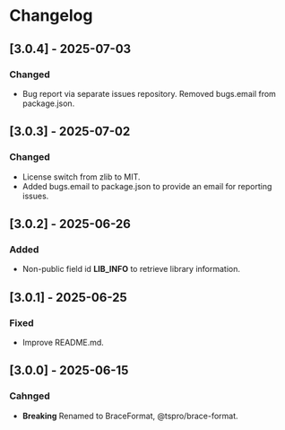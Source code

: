 # Changelog

## [3.0.4] - 2025-07-03
### Changed
- Bug report via separate issues repository. Removed bugs.email from package.json.

## [3.0.3] - 2025-07-02
### Changed
- License switch from zlib to MIT.
- Added bugs.email to package.json to provide an email for reporting issues.

## [3.0.2] - 2025-06-26
### Added
- Non-public field id __LIB_INFO__ to retrieve library information.

## [3.0.1] - 2025-06-25
### Fixed
- Improve README.md.

## [3.0.0] - 2025-06-15
### Cahnged
- **Breaking** Renamed to BraceFormat, @tspro/brace-format.
